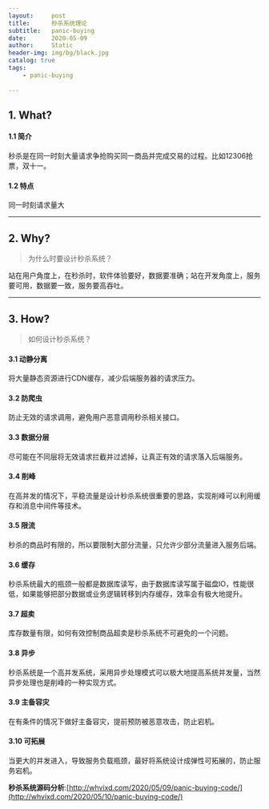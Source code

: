 ```yaml
---
layout:     post
title:      秒杀系统理论
subtitle:   panic-buying
date:       2020-05-09
author:     Static
header-img: img/bg/black.jpg
catalog: true
tags:
    - panic-buying
    
---
```


## 1. What?
#### 1.1 简介
秒杀是在同一时刻大量请求争抢购买同一商品并完成交易的过程。比如12306抢票，双十一。

#### 1.2 特点
同一时刻请求量大

---

## 2. Why?
> 为什么时要设计秒杀系统？

站在用户角度上，在秒杀时，软件体验要好，数据要准确；站在开发角度上，服务要可用，数据要一致，服务要高吞吐。

---

## 3. How?
> 如何设计秒杀系统？

#### 3.1 动静分离
将大量静态资源进行CDN缓存，减少后端服务器的请求压力。

#### 3.2 防爬虫
防止无效的请求调用，避免用户恶意调用秒杀相关接口。

#### 3.3 数据分层
尽可能在不同层将无效请求拦截并过滤掉，让真正有效的请求落入后端服务。

#### 3.4 削峰
在高并发的情况下，平稳流量是设计秒杀系统很重要的思路，实现削峰可以利用缓存和消息中间件等技术。

#### 3.5 限流
秒杀的商品时有限的，所以要限制大部分流量，只允许少部分流量进入服务后端。

#### 3.6 缓存
秒杀系统最大的瓶颈一般都是数据库读写，由于数据库读写属于磁盘IO，性能很低，如果能够把部分数据或业务逻辑转移到内存缓存，效率会有极大地提升。

#### 3.7 超卖
库存数量有限，如何有效控制商品超卖是秒杀系统不可避免的一个问题。

#### 3.8 异步
秒杀系统是一个高并发系统，采用异步处理模式可以极大地提高系统并发量，当然异步处理也是削峰的一种实现方式。

#### 3.9 主备容灾
在有条件的情况下做好主备容灾，提前预防被恶意攻击，防止宕机。

#### 3.10 可拓展
当更大的并发进入，导致服务负载瓶颈，最好将系统设计成弹性可拓展的，防止服务宕机。

**秒杀系统源码分析**:[http://whvixd.com/2020/05/09/panic-buying-code/](http://whvixd.com/2020/05/10/panic-buying-code/)